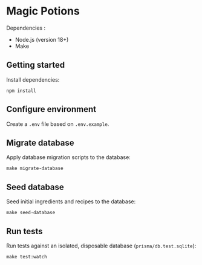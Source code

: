 # Magic Potions

Dependencies :

- Node.js (version 18+)
- Make

## Getting started

Install dependencies:

```
npm install
```

## Configure environment

Create a `.env` file based on `.env.example`.

## Migrate database

Apply database migration scripts to the database:

```
make migrate-database
```

## Seed database

Seed initial ingredients and recipes to the database:

```
make seed-database
```

## Run tests

Run tests against an isolated, disposable database (`prisma/db.test.sqlite`):

```
make test:watch
```
